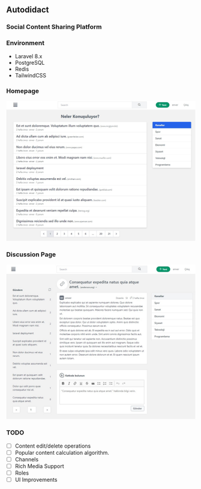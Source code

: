 ## Autodidact 
### Social Content Sharing Platform

### Environment
- Laravel 8.x
- PostgreSQL
- Redis
- TailwindCSS

### Homepage
![Autodidact Home Page](docs/home.jpg)

### Discussion Page
![Discussion Page](docs/discussion.jpg)

### TODO
- [ ] Content edit/delete operations
- [ ] Popular content calculation algorithm.  
- [ ] Channels
- [ ] Rich Media Support
- [ ] Roles
- [ ] UI Improvements

